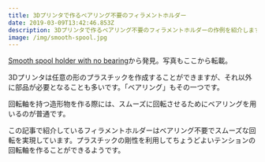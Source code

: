 ```yaml
---
title: 3Dプリンタで作るベアリング不要のフィラメントホルダー
date: 2019-03-09T13:42:46.853Z
description: 3Dプリンタで作るベアリング不要のフィラメントホルダーの作例を紹介します。
image: /img/smooth-spool.jpg
---
```

[Smooth spool holder with no bearing](https://hackaday.io/project/164237-smooth-spool-holder-with-no-bearing)から発見。写真もここから転載。

3Dプリンタは任意の形のプラスチックを作成することができますが、それ以外に部品が必要となることも多いです。「ベアリング」もその一つです。

回転軸を持つ造形物を作る際には、スムーズに回転させるためにベアリングを用いるのが普通です。

この記事で紹介しているフィラメントホルダーはベアリング不要でスムーズな回転を実現しています。プラスチックの剛性を利用してちょうどよいテンションの回転軸を作ることができるようです。

